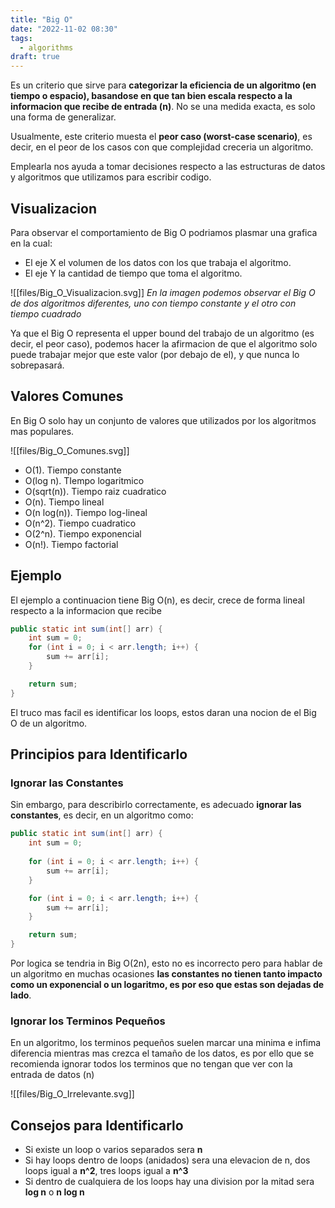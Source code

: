 ```yaml
---
title: "Big O"
date: "2022-11-02 08:30"
tags: 
  - algorithms
draft: true
---
```

Es un criterio que sirve para **categorizar la eficiencia de un algoritmo (en tiempo o espacio), basandose en que tan bien escala respecto a la informacion que recibe de entrada (n)**. No se una medida exacta, es solo una forma de generalizar.

Usualmente, este criterio muesta el **peor caso (worst-case scenario)**, es decir, en el peor de los casos con que complejidad creceria un algoritmo.

Emplearla nos ayuda a tomar decisiones respecto a las estructuras de datos y algoritmos que utilizamos para escribir codigo.

## Visualizacion
Para observar el comportamiento de Big O podriamos plasmar una grafica en la cual:
- El eje X el volumen de los datos con los que trabaja el algoritmo.
- El eje Y la cantidad de tiempo que toma el algoritmo.

![[files/Big_O_Visualizacion.svg]]
*En la imagen podemos observar el Big O de dos algoritmos diferentes, uno con tiempo constante y el otro con tiempo cuadrado*

Ya que el Big O representa el upper bound del trabajo de un algoritmo (es decir, el peor caso), podemos hacer la afirmacion de que el algoritmo solo puede trabajar mejor que este valor (por debajo de el), y que nunca lo sobrepasará.

## Valores Comunes
En Big O solo hay un conjunto de valores que utilizados por los algoritmos mas populares.

![[files/Big_O_Comunes.svg]]

- O(1). Tiempo constante  
- O(log n). TIempo logaritmico  
- O(sqrt(n)). Tiempo raiz cuadratico  
- O(n). Tiempo lineal  
- O(n log(n)). Tiempo log-lineal  
- O(n^2). Tiempo cuadratico  
- O(2^n). Tiempo exponencial  
- O(n!). Tiempo factorial

## Ejemplo
El ejemplo a continuacion tiene Big O(n), es decir, crece de forma lineal respecto a la informacion que recibe

```Java
public static int sum(int[] arr) {
	int sum = 0;
	for (int i = 0; i < arr.length; i++) {
		sum += arr[i];
	}

	return sum;
}
```

El truco mas facil es identificar los loops, estos daran una nocion de el Big O de un algoritmo.

## Principios para Identificarlo
### Ignorar las Constantes
Sin embargo, para describirlo correctamente, es adecuado **ignorar las constantes**, es decir, en un algoritmo como:

```Java
public static int sum(int[] arr) {
	int sum = 0;
	
	for (int i = 0; i < arr.length; i++) {
		sum += arr[i];
	}

	for (int i = 0; i < arr.length; i++) {
		sum += arr[i];
	}

	return sum;
}
```

Por logica se tendria in Big O(2n), esto no es incorrecto pero para hablar de un algoritmo en muchas ocasiones **las constantes no tienen tanto impacto como un exponencial o un logaritmo, es por eso que estas son dejadas de lado**.

### Ignorar los Terminos Pequeños
En un algoritmo, los terminos pequeños suelen marcar una minima e infima diferencia mientras mas crezca el tamaño de los datos, es por ello que se recomienda ignorar todos los terminos que no tengan que ver con la entrada de datos (n)

![[files/Big_O_Irrelevante.svg]]

## Consejos para Identificarlo
- Si existe un loop o varios separados sera **n**
- Si hay loops dentro de loops (anidados) sera una elevacion de n, dos loops igual a **n^2**, tres loops igual a **n^3**
- Si dentro de cualquiera de los loops hay una division por la mitad sera **log n** o **n log n**